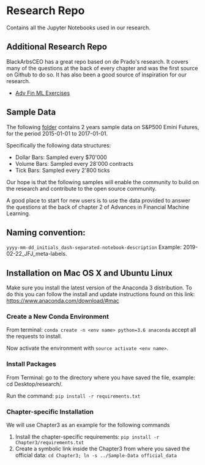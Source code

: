 # Research Repo
Contains all the Jupyter Notebooks used in our research.

## Additional Research Repo
BlackArbsCEO has a great repo based on de Prado's research. It covers many of the questions at the back of every chapter and was the first source on Github to do so. It has also been a good source of inspiration for our research.

* [Adv Fin ML Exercises](https://github.com/BlackArbsCEO/Adv_Fin_ML_Exercises)

## Sample Data
The following [folder](https://github.com/hudson-and-thames/research/tree/master/Sample-Data) contains 2 years sample data on S&P500 Emini Futures, for the period 2015-01-01 to 2017-01-01.

Specifically the following data structures:
* Dollar Bars: Sampled every $70'000
* Volume Bars: Sampled every 28'000 contracts
* Tick Bars: Sampled every 2'800 ticks

Our hope is that the following samples will enable the community to build on the research and contribute to the open source community.

A good place to start for new users is to use the data provided to answer the questions at the back of chapter 2 of Advances in Financial Machine Learning.

## Naming convention:
```yyyy-mm-dd_initials_dash-separated-notebook-description``` Example: 2019-02-22_JFJ_meta-labels.

## Installation on Mac OS X and Ubuntu Linux
Make sure you install the latest version of the Anaconda 3 distribution. To do this you can follow the install and update instructions found on this link: https://www.anaconda.com/download/#mac

### Create a New Conda Environment
From terminal: ```conda create -n <env name> python=3.6 anaconda``` accept all the requests to install.

Now activate the environment with ```source activate <env name>```.

### Install Packages
From Terminal: go to the directory where you have saved the file, example: cd Desktop/research/.

Run the command: ```pip install -r requirements.txt```

### Chapter-specific Installation

We will use Chapter3 as an example for the following commands

1. Install the chapter-specific requirements: ```pip install -r Chapter3/requirements.txt```
2. Create a symbolic link inside the Chapter3 from where you saved the official data: ``` cd Chapter3; ln -s ../Sample-Data official_data ```
